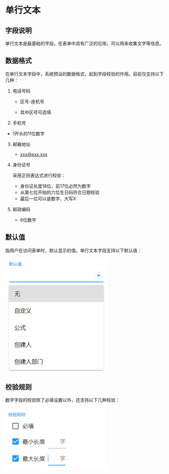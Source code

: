 # 单行文本

## 字段说明

单行文本是最基础的字段，在表单中具有广泛的应用，可以用来收集文字等信息。

## 数据格式

在单行文本字段中，系统预设的数据格式，起到字段校验的作用。目前仅支持以下几种：

1. 电话号码

   - 区号-座机号

   - 其中区号可选填

2. 手机号
   
- 1开头的11位数字
  
3. 邮箱地址

   - xxx@xxx.xxx

4. 身份证号

   采用正则表达式进行校验：

   - 身份证长度18位，前17位必然为数字
   - 从第七位开始的六位生日码符合日期校验
   - 最后一位可以是数字、大写X

5. 邮政编码

   - 6位数字

## 默认值

指用户在访问表单时，默认显示的值。单行文本字段支持以下默认值：

![image-20210219172125078](images/inpupt-defaultvalue.png)

## 校验规则

数字字段的校验除了必填设置以外，还支持以下几种校验：

![image-20210219171952874](images/input-validate.png)